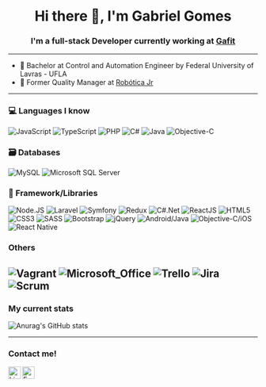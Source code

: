 <h1 align="center">Hi there 👋, I'm Gabriel Gomes</h1>
<h3 align="center">I'm a full-stack Developer currently working at <a href="https://gafit.com.br/">Gafit</a></h3>

---
* 🏢 Bachelor at Control and Automation Engineer by Federal University of Lavras - UFLA
* 🔭 Former Quality Manager at <a href="https://www.roboticajr.com.br/">Robótica Jr</a>

---
### 💻 Languages I know
![JavaScript](https://img.shields.io/badge/-JavaScript-555555?style=flat&logo=javascript)
![TypeScript](https://img.shields.io/badge/-TypeScript-555555?style=flat&logo=typescript)
![PHP](https://img.shields.io/badge/-PHP-555555?style=flat&logo=php)
![C#](https://img.shields.io/badge/-C%23-555555?style=flat&logo=CSharp)
![Java](https://img.shields.io/badge/-Java-555555?style=flat&logo=Java)
![Objective-C](https://img.shields.io/badge/-Objective-C-555555?style=flat&logo=Objective-C)

### 🗃️ Databases
![MySQL](https://img.shields.io/badge/-MySQL-555555?logo=mysql)
![Microsoft SQL Server](https://img.shields.io/badge/-Microsoft%20SQL%20Server-555555?logo=microsoft%20sql%20server)

### 🧩 Framework/Libraries
![Node.JS](https://img.shields.io/badge/-Node.js-555555?style=flat&logo=nodedotjs)
![Laravel](https://img.shields.io/badge/-Laravel-555555?style=flat&logo=laravel)
![Symfony](https://img.shields.io/badge/-Symfony-555555?style=flat&logo=symfony)
![Redux](https://img.shields.io/badge/-Redux-555555?style=flat&logo=redux)
![C#.Net](https://img.shields.io/badge/-C%23.Net-555555?style=flat&logo=.Net)
![ReactJS](https://img.shields.io/badge/-ReactJS-555555?style=flat&logo=react)
![HTML5](https://img.shields.io/badge/-HTML5-555555?style=flat&logo=html5)
![CSS3](https://img.shields.io/badge/-CSS-555555?style=flat&logo=CSS3)
![SASS](https://img.shields.io/badge/-SASS-555555?style=flat&logo=sass)
![Bootstrap](https://img.shields.io/badge/-Bootstrap-555555?style=flat&logo=bootstrap)
![jQuery](https://img.shields.io/badge/-jQuery-555555?style=flat&logo=jQuery)
![Android/Java](https://img.shields.io/badge/-Android-555555?style=flat&logo=android)
![Objective-C/iOS](https://img.shields.io/badge/-iOS-555555?style=flat&logo=iOS)
![React Native](https://img.shields.io/badge/-React_Native-555555?logo=react)

### Others
![Vagrant](https://img.shields.io/badge/-Vagrant-555555.svg?style=flat&logo=vagrant)
![Microsoft_Office](https://img.shields.io/badge/-Microsoft_Office-555555.svg?style=flat&logo=microsoft-office)
![Trello](https://img.shields.io/badge/-Trello-555555.svg?style=flat&logo=trello)
![Jira](https://img.shields.io/badge/-Jira-555555.svg?style=flat&logo=jira)
![Scrum](https://img.shields.io/badge/-Scrum-555555.svg?style=flat)
---
### My current stats
![Anurag's GitHub stats](https://github-readme-stats.vercel.app/api?username=gcgomes&show_icons=true&theme=dracula)

---
### Contact me!
<a target="_blank" href="https://www.linkedin.com/in/gabrielcesariogomes/">
  <img align="left" alt="LinkedIn" width="25px" src="https://logospng.org/download/linkedin/logo-linkedin-icon-2048.png" /> </a>
   
<a target="_blank" href="mailto:gabrielcesariogomes@gmail.com.br">
  <img align="left" alt="Email" width="25px" src="https://logodownload.org/wp-content/uploads/2018/03/gmail-logo-2-1.png" />
</a>
